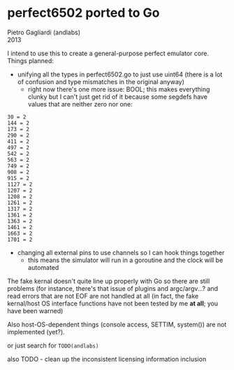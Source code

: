 perfect6502 ported to Go
===========
Pietro Gagliardi (andlabs)<br>2013

I intend to use this to create a general-purpose perfect emulator core. Things planned:
- unifying all the types in perfect6502.go to just use uint64 (there is a lot of confusion and type mismatches in the original anyway)
	- right now there's one more issue: BOOL; this makes everything clunky but I can't just get rid of it because some segdefs have values that are neither zero nor one:
```
30 = 2
144 = 2
173 = 2
290 = 2
411 = 2
497 = 2
542 = 2
563 = 2
749 = 2
908 = 2
915 = 2
1127 = 2
1207 = 2
1208 = 2
1261 = 2
1317 = 2
1361 = 2
1363 = 2
1461 = 2
1663 = 2
1701 = 2
```
- changing all external pins to use channels so I can hook things together
	- this means the simulator will run in a goroutine and the clock will be automated

The fake kernal doesn't quite line up properly with Go so there are still problems (for instance, there's that issue of plugins and argc/argv...? and read errors that are not EOF are not handled at all (in fact, the fake kernal/host OS interface functions have not been tested by me **at all**; you have been warned)

Also host-OS-dependent things (console access, SETTIM, system()) are not implemented (yet?).

or just search for `TODO(andlabs)`

also TODO - clean up the inconsistent licensing information inclusion

